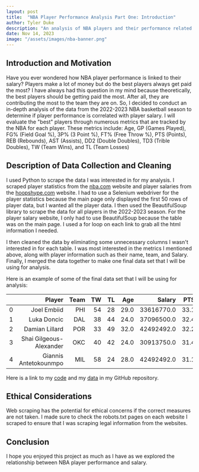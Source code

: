 ```yaml
---
layout: post
title:  "NBA Player Performance Analysis Part One: Introduction"
author: Tyler Duke
description: "An analysis of NBA players and their performance related to their salary"
date: Nov 14, 2023
image: "/assets/images/nba-banner.png"
--- 
```


## Introduction and Motivation
Have you ever wondered how NBA player performance is linked to their salary? Players make a lot of money but do the best players always get paid the most? I have always had this question in my mind because theoretically, the best players should be getting paid the most. After all, they are contributing the most to the team they are on. So, I decided to conduct an in-depth analysis of the data from the 2022-2023 NBA basketball season to determine if player performance is correlated with player salary. I will evaluate the "best" players through numerous metrics that are tracked by the NBA for each player. These metrics include: Age, GP (Games Played), FG% (Field Goal %), 3P% (3 Point %), FT% (Free Throw %), PTS (Points), REB (Rebounds), AST (Assists), DD2 (Double Doubles), TD3 (Trible Doubles), TW (Team Wins), and TL (Team Losses)

## Description of Data Collection and Cleaning
I used Python to scrape the data I was interested in for my analysis. I scraped player statistics from the [nba.com](https://www.nba.com/stats/players/traditional?Season=2022-23) website and player salaries from the [hoopshype.com](https://hoopshype.com/salaries/players/2022-2023/) website. I had to use a Selenium webdriver for the player statistics because the main page only displayed the first 50 rows of player data, but I wanted all the player data. I then used the BeautifulSoup library to scrape the data for all players in the 2022-2023 season. For the player salary website, I only had to use BeautifulSoup because the table was on the main page. I used a for loop on each link to grab all the html information I needed.

I then cleaned the data by eliminating some unnecessary columns I wasn't interested in for each table. I was most interested in the metrics I mentioned above, along with player information such as their name,  team, and Salary. Finally, I merged the data together to make one final data set that I will be using for analysis.


Here is an example of some of the final data set that I will be using for analysis:

|    | 	Player	                |  Team	| TW | TL | Age  | Salary     | PTS  |	GP   |	FG%  |	3P%  |	FT%  |	REB  |	AST | STL | BLK |  DD2  | TD3 |
|---:|-------------------------:|------:|---:|---:|-----:|-----------:|-----:|------:|------:|------:|------:|------:|-----:|-----|-----|-------|-----|
|0   |	Joel Embiid	            |  PHI	| 54 | 28 | 29.0 | 33616770.0 | 33.1 |	66.0 |	54.8 |	33.0 |	85.7 |	10.2 |	4.2 | 1.0 | 1.7	|  39.0 | 1.0 |
|1   |	Luka Doncic	            |  DAL	| 38 | 44 | 24.0 | 37096500.0 | 32.4 |	66.0 |	49.6 |	34.2 |	74.2 |	8.6  |	8.0 | 1.4 | 0.5	|  36.0 | 10.0|
|2   |	Damian Lillard	        |  POR	| 33 | 49 | 32.0 | 42492492.0 | 32.2 |	58.0 |	46.3 |	37.1 |	91.4 |	4.8  |	7.3 | 0.9 | 0.3	|  16.0 | 2.0 |
|3   |	Shai Gilgeous-Alexander |  OKC	| 40 | 42 | 24.0 | 30913750.0 | 31.4 |	68.0 |	51.0 |	34.5 |	90.5 |	4.8  |	5.5 | 1.6 | 1.0	|  3.0  | 0.0 |
|4   |	Giannis Antetokounmpo   |  MIL	| 58 | 24 | 28.0 | 42492492.0 | 31.1 |	63.0 |	55.3 |	27.5 |	64.5 |	11.8 |	5.7 | 0.8 | 0.8	|  46.0 | 6.0 |


Here is a link to my [code](https://github.com/tylerduke11/Semester-Project-386/blob/main/basketball.py) and my [data](https://github.com/tylerduke11/Semester-Project-386/blob/main/nba_data.csv) in my GitHub repository.

## Ethical Considerations
Web scraping has the potential for ethical concerns if the correct measures are not taken. I made sure to check the robots.txt pages on each website I scraped to ensure that I was scraping legal information from the websites. 


## Conclusion
I hope you enjoyed this project as much as I have as we explored the relationship between NBA player performance and salary.

